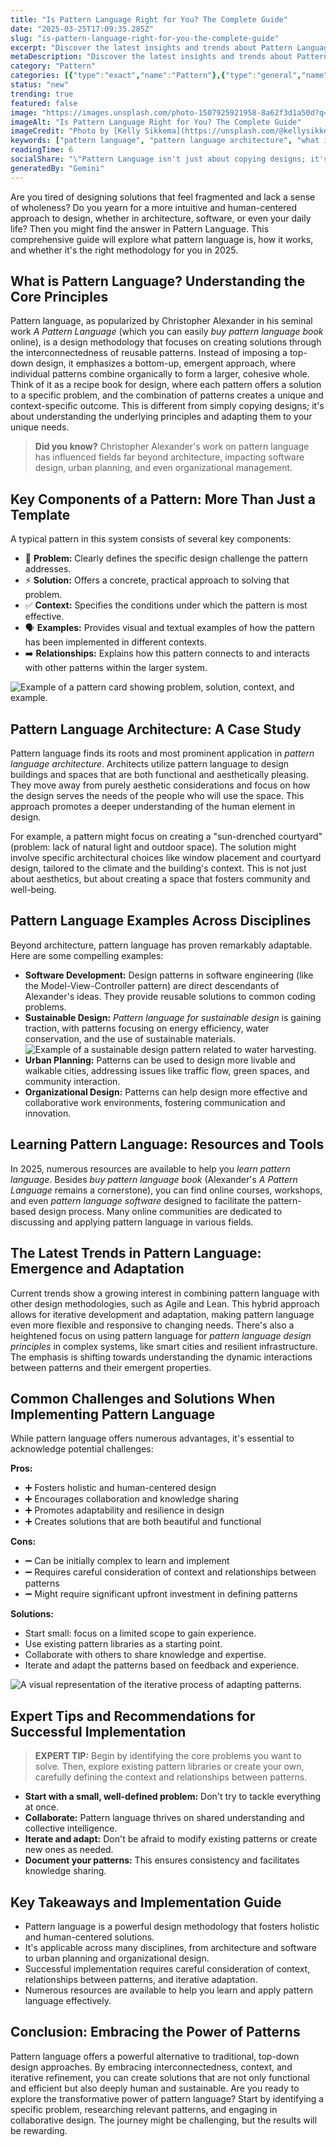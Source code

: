 ```yaml
---
title: "Is Pattern Language Right for You? The Complete Guide"
date: "2025-03-25T17:09:35.285Z"
slug: "is-pattern-language-right-for-you-the-complete-guide"
excerpt: "Discover the latest insights and trends about Pattern Language. This comprehensive guide covers everything you need to know about Pattern Language in 2025."
metaDescription: "Discover the latest insights and trends about Pattern Language. This comprehensive guide covers everything you need to know about Pattern Language in 2025."
category: "Pattern"
categories: [{"type":"exact","name":"Pattern"},{"type":"general","name":"Architecture"},{"type":"medium","name":"Urban Design"},{"type":"specific","name":"Building Codes"},{"type":"niche","name":"Accessibility Standards"}]
status: "new"
trending: true
featured: false
image: "https://images.unsplash.com/photo-1507925921958-8a62f3d1a50d?q=85&w=1200&fit=max&fm=webp&auto=compress"
imageAlt: "Is Pattern Language Right for You? The Complete Guide"
imageCredit: "Photo by [Kelly Sikkema](https://unsplash.com/@kellysikkema) on Unsplash"
keywords: ["pattern language", "pattern language architecture", "what is pattern language", "buy pattern language book", "Christopher Alexander pattern language", "pattern language examples", "pattern language design principles", "learn pattern language", "pattern language software", "pattern language for sustainable design"]
readingTime: 6
socialShare: "\"Pattern Language isn't just about copying designs; it's about understanding the underlying principles and adapting them to create truly unique and human-centered solutions.\""
generatedBy: "Gemini"
---
```




Are you tired of designing solutions that feel fragmented and lack a sense of wholeness?  Do you yearn for a more intuitive and human-centered approach to design, whether in architecture, software, or even your daily life? Then you might find the answer in Pattern Language. This comprehensive guide will explore what pattern language is, how it works, and whether it's the right methodology for you in 2025.

## What is Pattern Language?  Understanding the Core Principles

Pattern language, as popularized by Christopher Alexander in his seminal work *A Pattern Language* (which you can easily *buy pattern language book* online), is a design methodology that focuses on creating solutions through the interconnectedness of reusable patterns.  Instead of imposing a top-down design, it emphasizes a bottom-up, emergent approach, where individual patterns combine organically to form a larger, cohesive whole.  Think of it as a recipe book for design, where each pattern offers a solution to a specific problem, and the combination of patterns creates a unique and context-specific outcome. This is different from simply copying designs; it's about understanding the underlying principles and adapting them to your unique needs.

> **Did you know?** Christopher Alexander's work on pattern language has influenced fields far beyond architecture, impacting software design, urban planning, and even organizational management.

## Key Components of a Pattern:  More Than Just a Template

A typical pattern in this system consists of several key components:

* 🔑 **Problem:** Clearly defines the specific design challenge the pattern addresses.
* ⚡ **Solution:** Offers a concrete, practical approach to solving that problem.
* ✅ **Context:** Specifies the conditions under which the pattern is most effective.
* 🗣️ **Examples:** Provides visual and textual examples of how the pattern has been implemented in different contexts.
* ➡️ **Relationships:** Explains how this pattern connects to and interacts with other patterns within the larger system.

![Example of a pattern card showing problem, solution, context, and example.](https://images.unsplash.com/photo-1514561064005-2bac60d9f7ea?q=85&w=1200&fit=max&fm=webp&auto=compress)

## Pattern Language Architecture: A Case Study

Pattern language finds its roots and most prominent application in *pattern language architecture*. Architects utilize pattern language to design buildings and spaces that are both functional and aesthetically pleasing. They move away from purely aesthetic considerations and focus on how the design serves the needs of the people who will use the space.  This approach promotes a deeper understanding of the human element in design.

For example, a pattern might focus on creating a "sun-drenched courtyard" (problem: lack of natural light and outdoor space).  The solution might involve specific architectural choices like window placement and courtyard design, tailored to the climate and the building's context. This is not just about aesthetics, but about creating a space that fosters community and well-being.

## Pattern Language Examples Across Disciplines

Beyond architecture, pattern language has proven remarkably adaptable.  Here are some compelling examples:

* **Software Development:**  Design patterns in software engineering (like the Model-View-Controller pattern) are direct descendants of Alexander's ideas. They provide reusable solutions to common coding problems.
* **Sustainable Design:** *Pattern language for sustainable design* is gaining traction, with patterns focusing on energy efficiency, water conservation, and the use of sustainable materials.  ![Example of a sustainable design pattern related to water harvesting.](https://images.unsplash.com/photo-1507925921958-8a62f3d1a50d?q=85&w=1200&fit=max&fm=webp&auto=compress)
* **Urban Planning:**  Patterns can be used to design more livable and walkable cities, addressing issues like traffic flow, green spaces, and community interaction.
* **Organizational Design:**  Patterns can help design more effective and collaborative work environments, fostering communication and innovation.

## Learning Pattern Language: Resources and Tools

In 2025, numerous resources are available to help you *learn pattern language*.  Besides *buy pattern language book* (Alexander's *A Pattern Language* remains a cornerstone), you can find online courses, workshops, and even *pattern language software* designed to facilitate the pattern-based design process.  Many online communities are dedicated to discussing and applying pattern language in various fields.

##  The Latest Trends in Pattern Language: Emergence and Adaptation

Current trends show a growing interest in combining pattern language with other design methodologies, such as Agile and Lean. This hybrid approach allows for iterative development and adaptation, making pattern language even more flexible and responsive to changing needs.  There's also a heightened focus on using pattern language for *pattern language design principles* in complex systems, like smart cities and resilient infrastructure.  The emphasis is shifting towards understanding the dynamic interactions between patterns and their emergent properties.

## Common Challenges and Solutions When Implementing Pattern Language

While pattern language offers numerous advantages, it's essential to acknowledge potential challenges:

**Pros:**
* ➕ Fosters holistic and human-centered design
* ➕ Encourages collaboration and knowledge sharing
* ➕ Promotes adaptability and resilience in design
* ➕ Creates solutions that are both beautiful and functional

**Cons:**
* ➖ Can be initially complex to learn and implement
* ➖ Requires careful consideration of context and relationships between patterns
* ➖ Might require significant upfront investment in defining patterns

**Solutions:**
* Start small: focus on a limited scope to gain experience.
* Use existing pattern libraries as a starting point.
* Collaborate with others to share knowledge and expertise.
* Iterate and adapt the patterns based on feedback and experience.

![A visual representation of the iterative process of adapting patterns.](https://images.unsplash.com/photo-1589149098258-3e9102cd63d3?q=85&w=1200&fit=max&fm=webp&auto=compress)

## Expert Tips and Recommendations for Successful Implementation

> **EXPERT TIP:** Begin by identifying the core problems you want to solve. Then, explore existing pattern libraries or create your own, carefully defining the context and relationships between patterns.

*  **Start with a small, well-defined problem:** Don't try to tackle everything at once.
*  **Collaborate:** Pattern language thrives on shared understanding and collective intelligence.
*  **Iterate and adapt:**  Don't be afraid to modify existing patterns or create new ones as needed.
*  **Document your patterns:** This ensures consistency and facilitates knowledge sharing.

## Key Takeaways and Implementation Guide

* Pattern language is a powerful design methodology that fosters holistic and human-centered solutions.
* It's applicable across many disciplines, from architecture and software to urban planning and organizational design.
* Successful implementation requires careful consideration of context, relationships between patterns, and iterative adaptation.
* Numerous resources are available to help you learn and apply pattern language effectively.

## Conclusion: Embracing the Power of Patterns

Pattern language offers a powerful alternative to traditional, top-down design approaches. By embracing interconnectedness, context, and iterative refinement, you can create solutions that are not only functional and efficient but also deeply human and sustainable.  Are you ready to explore the transformative power of pattern language? Start by identifying a specific problem, researching relevant patterns, and engaging in collaborative design. The journey might be challenging, but the results will be rewarding.

